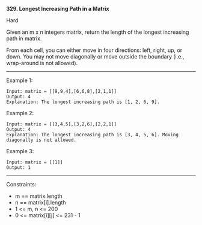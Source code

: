 **329. Longest Increasing Path in a Matrix**

Hard

Given an m x n integers matrix, return the length of the longest increasing path in matrix.

From each cell, you can either move in four directions: left, right, up, or down. You may not move diagonally or move outside the boundary (i.e., wrap-around is not allowed).

*** 

Example 1:
```
Input: matrix = [[9,9,4],[6,6,8],[2,1,1]]
Output: 4
Explanation: The longest increasing path is [1, 2, 6, 9].
```
Example 2:
```
Input: matrix = [[3,4,5],[3,2,6],[2,2,1]]
Output: 4
Explanation: The longest increasing path is [3, 4, 5, 6]. Moving diagonally is not allowed.
```
Example 3:
```
Input: matrix = [[1]]
Output: 1
``` 
***
Constraints:

- m == matrix.length
- n == matrix[i].length
- 1 <= m, n <= 200
- 0 <= matrix[i][j] <= 231 - 1